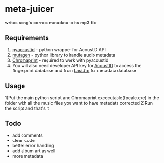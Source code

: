 # meta-juicer
writes song's correct metadata to its mp3 file

## Requirements
1) <a href = "https://github.com/beetbox/pyacoustid">pyacoustid</a> - python wrapper for AcoustID API
2) <a href="https://github.com/quodlibet/mutagen">mutagen</a> - python library to handle audio metadata
3) <a href="https://acoustid.org/chromaprint">Chromaprint</a> - required to work with pyacoustid
4) You will also need developer API key for <a href="https://acoustid.org/login">AcoustID</a> to access the fingerprint database and from <a href="https://www.last.fm/api/account/create">Last.fm</a> for metadata database

## Usage
1)Put the main python script and Chromaprint excecutable(fpcalc.exe) in the folder with all the music files you want to have metadata corrected
2)Run the script and that's it

## Todo
- add comments
- clean code
- better error handling
- add album art as well
- more metadata
